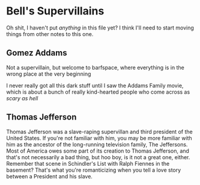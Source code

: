 # Bell's Supervillains

Oh shit, I haven't put *anything* in this file yet? I think I'll need to start moving things from other notes to this one.

## Gomez Addams

Not a supervillain, but welcome to barfspace, where everything is in the wrong place at the very beginning

I never really got all this dark stuff until I saw the Addams Family movie, which is about a bunch of really kind-hearted people who come across as *scary as hell*

## Thomas Jefferson

Thomas Jefferson was a slave-raping supervillan and third president of the United States. If you're not familiar with him, you may be more familiar with him as the ancestor of the long-running television family, The Jeffersons. Most of America owes some part of its creation to Thomas Jefferson, and that's not necessarily a bad thing, but hoo boy, is it not a great one, either. Remember that scene in Schindler's List with Ralph Fiennes in the basement? That's what you're romanticizing when you tell a love story between a President and his slave.
